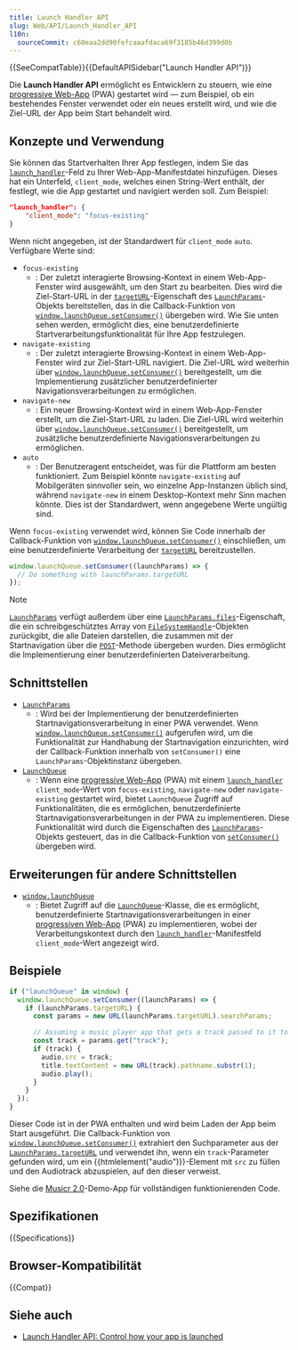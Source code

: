 ```yaml
---
title: Launch Handler API
slug: Web/API/Launch_Handler_API
l10n:
  sourceCommit: c60eaa2dd90fefcaaafdaca69f3185b46d399d8b
---
```


{{SeeCompatTable}}{{DefaultAPISidebar("Launch Handler API")}}

Die **Launch Handler API** ermöglicht es Entwicklern zu steuern, wie eine [progressive Web-App](/de/docs/Web/Progressive_web_apps) (PWA) gestartet wird — zum Beispiel, ob ein bestehendes Fenster verwendet oder ein neues erstellt wird, und wie die Ziel-URL der App beim Start behandelt wird.

## Konzepte und Verwendung

Sie können das Startverhalten Ihrer App festlegen, indem Sie das [`launch_handler`](/de/docs/Web/Progressive_web_apps/Manifest/Reference/launch_handler)-Feld zu Ihrer Web-App-Manifestdatei hinzufügen. Dieses hat ein Unterfeld, `client_mode`, welches einen String-Wert enthält, der festlegt, wie die App gestartet und navigiert werden soll. Zum Beispiel:

```json
"launch_handler": {
    "client_mode": "focus-existing"
}
```

Wenn nicht angegeben, ist der Standardwert für `client_mode` `auto`. Verfügbare Werte sind:

- `focus-existing`
  - : Der zuletzt interagierte Browsing-Kontext in einem Web-App-Fenster wird ausgewählt, um den Start zu bearbeiten. Dies wird die Ziel-Start-URL in der [`targetURL`](/de/docs/Web/API/LaunchParams/targetURL)-Eigenschaft des [`LaunchParams`](/de/docs/Web/API/LaunchParams)-Objekts bereitstellen, das in die Callback-Funktion von [`window.launchQueue.setConsumer()`](/de/docs/Web/API/LaunchQueue/setConsumer) übergeben wird. Wie Sie unten sehen werden, ermöglicht dies, eine benutzerdefinierte Startverarbeitungsfunktionalität für Ihre App festzulegen.
- `navigate-existing`
  - : Der zuletzt interagierte Browsing-Kontext in einem Web-App-Fenster wird zur Ziel-Start-URL navigiert. Die Ziel-URL wird weiterhin über [`window.launchQueue.setConsumer()`](/de/docs/Web/API/LaunchQueue/setConsumer) bereitgestellt, um die Implementierung zusätzlicher benutzerdefinierter Navigationsverarbeitungen zu ermöglichen.
- `navigate-new`
  - : Ein neuer Browsing-Kontext wird in einem Web-App-Fenster erstellt, um die Ziel-Start-URL zu laden. Die Ziel-URL wird weiterhin über [`window.launchQueue.setConsumer()`](/de/docs/Web/API/LaunchQueue/setConsumer) bereitgestellt, um zusätzliche benutzerdefinierte Navigationsverarbeitungen zu ermöglichen.
- `auto`
  - : Der Benutzeragent entscheidet, was für die Plattform am besten funktioniert. Zum Beispiel könnte <code>navigate-existing</code> auf Mobilgeräten sinnvoller sein, wo einzelne App-Instanzen üblich sind, während <code>navigate-new</code> in einem Desktop-Kontext mehr Sinn machen könnte. Dies ist der Standardwert, wenn angegebene Werte ungültig sind.

Wenn `focus-existing` verwendet wird, können Sie Code innerhalb der Callback-Funktion von [`window.launchQueue.setConsumer()`](/de/docs/Web/API/LaunchQueue/setConsumer) einschließen, um eine benutzerdefinierte Verarbeitung der [`targetURL`](/de/docs/Web/API/LaunchParams/targetURL) bereitzustellen.

```js
window.launchQueue.setConsumer((launchParams) => {
  // Do something with launchParams.targetURL
});
```

> [!NOTE]
> [`LaunchParams`](/de/docs/Web/API/LaunchParams) verfügt außerdem über eine [`LaunchParams.files`](/de/docs/Web/API/LaunchParams/files)-Eigenschaft, die ein schreibgeschütztes Array von [`FileSystemHandle`](/de/docs/Web/API/FileSystemHandle)-Objekten zurückgibt, die alle Dateien darstellen, die zusammen mit der Startnavigation über die [`POST`](/de/docs/Web/HTTP/Reference/Methods/POST)-Methode übergeben wurden. Dies ermöglicht die Implementierung einer benutzerdefinierten Dateiverarbeitung.

## Schnittstellen

- [`LaunchParams`](/de/docs/Web/API/LaunchParams)
  - : Wird bei der Implementierung der benutzerdefinierten Startnavigationsverarbeitung in einer PWA verwendet. Wenn [`window.launchQueue.setConsumer()`](/de/docs/Web/API/LaunchQueue/setConsumer) aufgerufen wird, um die Funktionalität zur Handhabung der Startnavigation einzurichten, wird der Callback-Funktion innerhalb von `setConsumer()` eine `LaunchParams`-Objektinstanz übergeben.
- [`LaunchQueue`](/de/docs/Web/API/LaunchQueue)
  - : Wenn eine [progressive Web-App](/de/docs/Web/Progressive_web_apps) (PWA) mit einem [`launch_handler`](/de/docs/Web/Progressive_web_apps/Manifest/Reference/launch_handler) `client_mode`-Wert von `focus-existing`, `navigate-new` oder `navigate-existing` gestartet wird, bietet `LaunchQueue` Zugriff auf Funktionalitäten, die es ermöglichen, benutzerdefinierte Startnavigationsverarbeitungen in der PWA zu implementieren. Diese Funktionalität wird durch die Eigenschaften des [`LaunchParams`](/de/docs/Web/API/LaunchParams)-Objekts gesteuert, das in die Callback-Funktion von [`setConsumer()`](/de/docs/Web/API/LaunchQueue/setConsumer) übergeben wird.

## Erweiterungen für andere Schnittstellen

- [`window.launchQueue`](/de/docs/Web/API/Window/launchQueue)
  - : Bietet Zugriff auf die [`LaunchQueue`](/de/docs/Web/API/LaunchQueue)-Klasse, die es ermöglicht, benutzerdefinierte Startnavigationsverarbeitungen in einer [progressiven Web-App](/de/docs/Web/Progressive_web_apps) (PWA) zu implementieren, wobei der Verarbeitungskontext durch den [`launch_handler`](/de/docs/Web/Progressive_web_apps/Manifest/Reference/launch_handler)-Manifestfeld `client_mode`-Wert angezeigt wird.

## Beispiele

```js
if ("launchQueue" in window) {
  window.launchQueue.setConsumer((launchParams) => {
    if (launchParams.targetURL) {
      const params = new URL(launchParams.targetURL).searchParams;

      // Assuming a music player app that gets a track passed to it to be played
      const track = params.get("track");
      if (track) {
        audio.src = track;
        title.textContent = new URL(track).pathname.substr(1);
        audio.play();
      }
    }
  });
}
```

Dieser Code ist in der PWA enthalten und wird beim Laden der App beim Start ausgeführt. Die Callback-Funktion von [`window.launchQueue.setConsumer()`](/de/docs/Web/API/LaunchQueue/setConsumer) extrahiert den Suchparameter aus der [`LaunchParams.targetURL`](/de/docs/Web/API/LaunchParams/targetURL) und verwendet ihn, wenn ein `track`-Parameter gefunden wird, um ein {{htmlelement("audio")}}-Element mit `src` zu füllen und den Audiotrack abzuspielen, auf den dieser verweist.

Siehe die [Musicr 2.0](https://mdn.github.io/dom-examples/launch-handler/)-Demo-App für vollständigen funktionierenden Code.

## Spezifikationen

{{Specifications}}

## Browser-Kompatibilität

{{Compat}}

## Siehe auch

- [Launch Handler API: Control how your app is launched](https://developer.chrome.com/docs/web-platform/launch-handler/)
